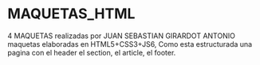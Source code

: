 # MAQUETAS_HTML
4 MAQUETAS realizadas por JUAN SEBASTIAN GIRARDOT ANTONIO
maquetas elaboradas en HTML5+CSS3+JS6, Como esta estructurada una pagina con el header el section, el article, el footer.
